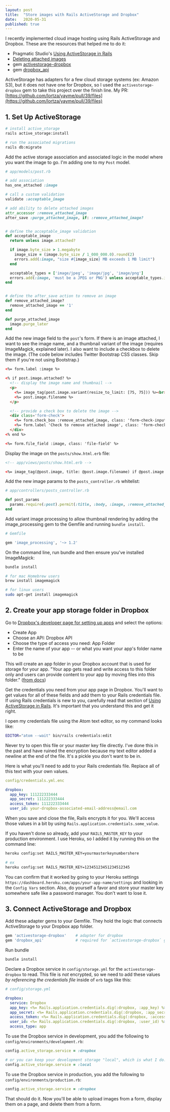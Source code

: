 ```yaml
---
layout: post
title:  "Store images with Rails ActiveStorage and Dropbox"
date:   2020-05-31
published: true
---
```


I recently implemented cloud image hosting using Rails ActiveStorage and Dropbox. These are the resources that helped me to do it:
* Pragmatic Studio's [Using ActiveStorage in Rails](https://pragmaticstudio.com/tutorials/using-active-storage-in-rails)
* [Deleting attached images](https://www.youtube.com/watch?time_continue=150&v=kNRU3CD0oc0&feature=emb_logo)
* gem [activestorage-dropbox](https://github.com/ashishprajapati/activestorage-dropbox)
* gem [dropbox_api](https://github.com/Jesus/dropbox_api)

ActiveStorage has adapters for a few cloud storage systems (ex: Amazon S3), but it does not have one for Dropbox, so I used the `activestorage-dropbox` gem to take this project over the finish line. My PR: [https://github.com/lortza/yayme/pull/39/files](https://github.com/lortza/yayme/pull/39/files)

## 1. Set Up ActiveStorage
```bash
# install active_storage
rails active_storage:install

# run the associated migrations
rails db:migrate
```

Add the active storage association and associated logic in the model where you want the image to go. I'm adding one to my `Post` model.
```ruby
# app/models/post.rb

# add association
has_one_attached :image

# call a custom validation
validate :acceptable_image

# add ability to delete attached images
attr_accessor :remove_attached_image
after_save :purge_attached_image, if: :remove_attached_image?


# define the acceptable_image validation
def acceptable_image
  return unless image.attached?

  if image.byte_size > 1.megabyte
    image_size = (image.byte_size / 1_000_000.0).round(2)
    errors.add(:image, "size #{image_size} MB exceeds 1 MB limit")
  end

  acceptable_types = ['image/jpeg', 'image/jpg', 'image/png']
  errors.add(:image, 'must be a JPEG or PNG') unless acceptable_types.include?(image.content_type)
end


# define the after_save action to remove an image
def remove_attached_image?
  remove_attached_image == '1'
end

def purge_attached_image
  image.purge_later
end
```

Add the new image field to the `post`'s form. If there is an image attached, I want to see the image name, and a thumbnail variant of the image (requires ImageMagick, explained later). I also want to include a checkbox to delete the image. (The code below includes Twitter Bootstrap CSS classes. Skip them if you're not using Bootstrap.)
```html
<%= form.label :image %>

<% if post.image.attached? %>
  <!-- display the image name and thumbnail -->
  <p>
    <%= image_tag(post.image.variant(resize_to_limit: [75, 75])) %><br>
    <%= post.image.filename %>
  </p>

  <!-- provide a check box to delete the image -->
  <div class='form-check'>
    <%= form.check_box :remove_attached_image, class: 'form-check-input' %>
    <%= form.label 'Check to remove attached image', class: 'form-check-label' %>
  </div>
<% end %>

<%= form.file_field :image, class: 'file-field' %>
```

Display the image on the `posts/show.html.erb` file:
```html
<!-- app/views/posts/show.html.erb -->

<%= image_tag(@post.image, title: @post.image.filename) if @post.image.present? %>
```

Add the new image params to the `posts_controller.rb` whitelist:
```ruby
# app/controllers/posts_controller.rb

def post_params
  params.require(:post).permit(:title, :body, :image, :remove_attached_image)
end
```

Add variant image processing to allow thumbnail rendering by adding the image_processing gem to the Gemfile and running `bundle install`.
```ruby
# Gemfile

gem 'image_processing', '~> 1.2'
```

On the command line, run bundle and then ensure you've installed ImageMagick:
```bash
bundle install

# for mac Homebrew users
brew install imagemagick

# for linux users
sudo apt-get install imagemagick
```

## 2. Create your app storage folder in Dropbox
Go to [Dropbox's developer page for setting up apps](https://www.dropbox.com/developers/apps?_tk=pilot_lp&_ad=topbar4&_camp=myapps) and select the options:
* Create App
* Choose an API: Dropbox API
* Choose the type of access you need: App Folder
* Enter the name of your app -- or what you want your app's folder name to be

This will create an app folder in your Dropbox account that is used for storage for your app. "Your app gets read and write access to this folder only and users can provide content to your app by moving files into this folder." ([from docs](https://www.dropbox.com/developers/reference/developer-guide))

Get the credentials you need from your app page in Dropbox. You'll want to get values for all of these fields and add them to your Rails credentials file. If using Rails credentials is new to you, carefully read that section of [Using ActiveStorage in Rails](https://pragmaticstudio.com/tutorials/using-active-storage-in-rails). It's important that you understand this and get it right.

I open my credentials file using the Atom text editor, so my command looks like:
```bash
EDITOR="atom --wait" bin/rails credentials:edit
```
Never try to open this file or your master key file directly. I've done this in the past and have ruined the encryption because my text editor added a newline at the end of the file. It's a pickle you don't want to be in.

Here is what you'll need to add to your Rails credentials file. Replace all of this text with your own values.
```yml
config/credentials.yml.enc

dropbox:
  app_key: 111222333444
  app_secret: 111222333444
  access_token: 111222333444
  user_id: your-dropbox-associated-email-address@email.com
```
When you save and close the file, Rails encrypts it for you. We'll access those values in a bit by using `Rails.application.credentials.some_value`.

If you haven't done so already, add your `RAILS_MASTER_KEY` to your production environment. I use Heroku, so I added it by running this on the command line:
```bash
heroku config:set RAILS_MASTER_KEY=yourmasterkeynumbershere

# ex
heroku config:set RAILS_MASTER_KEY=12345123451234512345
```
You can confirm that it worked by going to your Heroku settings `https://dashboard.heroku.com/apps/your-app-name/settings` and looking in the `Config Vars` section. Also, do yourself a favor and store your master key somewhere safe like a password manager. You don't want to lose it.


## 3. Connect ActiveStorage and Dropbox
Add these adapter gems to your Gemfile. They hold the logic that connects ActiveStorage to your Dropbox app folder.
```ruby
gem 'activestorage-dropbox'    # adapter for dropbox
gem 'dropbox_api'              # required for `activestorage-dropbox` gem
```

Run bundle
```bash
bundle install
```

Declare a Dropbox service in `config/storage.yml` for the `activestorage-dropbox` to read. This file is _not_ encrypted, so we need to add these values _by referencing the credentials file_ inside of `erb` tags like this:
```yml
# config/storage.yml

dropbox:
  service: Dropbox
  app_key: <%= Rails.application.credentials.dig(:dropbox, :app_key) %>
  app_secret: <%= Rails.application.credentials.dig(:dropbox, :app_secret) %>
  access_token: <%= Rails.application.credentials.dig(:dropbox, :access_token) %>
  user_id: <%= Rails.application.credentials.dig(:dropbox, :user_id) %>
  access_type: app
```

To use the Dropbox service in development, you add the following to `config/environments/development.rb`:
```ruby
config.active_storage.service = :dropbox

# or you can keep your development storage "local", which is what I do:
config.active_storage.service = :local
```
To use the Dropbox service in production, you add the following to `config/environments/production.rb`:
```ruby
config.active_storage.service = :dropbox
```

That should do it. Now you'll be able to upload images from a form, display them on a page, and delete them from a form.
